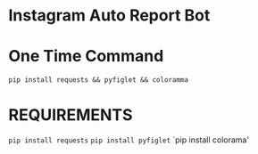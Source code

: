 # Instagram Auto Report Bot

# One Time Command

`pip install requests && pyfiglet && coloramma`

# REQUIREMENTS 
`pip install requests`
`pip install pyfiglet`
`pip install colorama'
